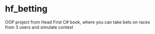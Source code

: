 # hf_betting

OOP project from Head First C# book, where you can take bets on races from 3 users and simulate contest
